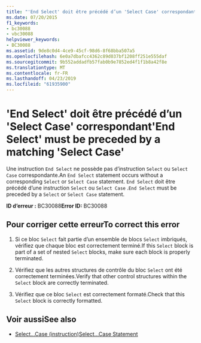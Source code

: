 ```yaml
---
title: "'End Select' doit être précédé d’un 'Select Case' correspondant"
ms.date: 07/20/2015
f1_keywords:
- bc30088
- vbc30088
helpviewer_keywords:
- BC30088
ms.assetid: 9de8c0d4-4ce9-45cf-98d6-8f68bba507a5
ms.openlocfilehash: 6e0a7dbafcc4362c89d037bf1208ff251e555daf
ms.sourcegitcommit: 9b552addadfb57fab0b9e7852ed4f1f1b8a42f8e
ms.translationtype: MT
ms.contentlocale: fr-FR
ms.lasthandoff: 04/23/2019
ms.locfileid: "61935900"
---
```

# <a name="end-select-must-be-preceded-by-a-matching-select-case"></a><span data-ttu-id="91fd0-102">'End Select' doit être précédé d’un 'Select Case' correspondant</span><span class="sxs-lookup"><span data-stu-id="91fd0-102">'End Select' must be preceded by a matching 'Select Case'</span></span>
<span data-ttu-id="91fd0-103">Une instruction `End Select` ne possède pas d’instruction `Select` ou `Select Case` correspondante.</span><span class="sxs-lookup"><span data-stu-id="91fd0-103">An `End Select` statement occurs without a corresponding `Select` or `Select Case` statement.</span></span> <span data-ttu-id="91fd0-104">`End Select` doit être précédé d’une instruction `Select` ou `Select Case` .</span><span class="sxs-lookup"><span data-stu-id="91fd0-104">`End Select` must be preceded by a `Select` or `Select Case` statement.</span></span>  
  
 <span data-ttu-id="91fd0-105">**ID d’erreur :** BC30088</span><span class="sxs-lookup"><span data-stu-id="91fd0-105">**Error ID:** BC30088</span></span>  
  
## <a name="to-correct-this-error"></a><span data-ttu-id="91fd0-106">Pour corriger cette erreur</span><span class="sxs-lookup"><span data-stu-id="91fd0-106">To correct this error</span></span>  
  
1. <span data-ttu-id="91fd0-107">Si ce bloc `Select` fait partie d’un ensemble de blocs `Select` imbriqués, vérifiez que chaque bloc est correctement terminé.</span><span class="sxs-lookup"><span data-stu-id="91fd0-107">If this `Select` block is part of a set of nested `Select` blocks, make sure each block is properly terminated.</span></span>  
  
2. <span data-ttu-id="91fd0-108">Vérifiez que les autres structures de contrôle du bloc `Select` ont été correctement terminées.</span><span class="sxs-lookup"><span data-stu-id="91fd0-108">Verify that other control structures within the `Select` block are correctly terminated.</span></span>  
  
3. <span data-ttu-id="91fd0-109">Vérifiez que ce bloc `Select` est correctement formaté.</span><span class="sxs-lookup"><span data-stu-id="91fd0-109">Check that this `Select` block is correctly formatted.</span></span>  
  
## <a name="see-also"></a><span data-ttu-id="91fd0-110">Voir aussi</span><span class="sxs-lookup"><span data-stu-id="91fd0-110">See also</span></span>

- [<span data-ttu-id="91fd0-111">Select...Case (instruction)</span><span class="sxs-lookup"><span data-stu-id="91fd0-111">Select...Case Statement</span></span>](../../visual-basic/language-reference/statements/select-case-statement.md)

